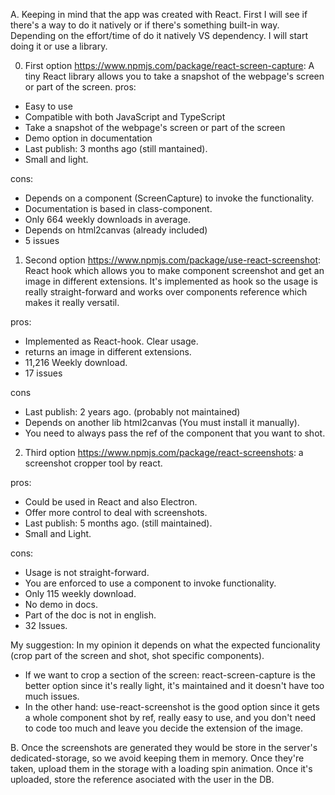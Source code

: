 A. 
Keeping in mind that the app was created with React. First I will see if there's a way to do it natively or if
there's something built-in way.
Depending on the effort/time of do it natively VS dependency. I will start doing it or use a library.

0) First option https://www.npmjs.com/package/react-screen-capture: A tiny React library allows you to take a snapshot of the webpage's screen or part of the screen.
pros: 
- Easy to use
- Compatible with both JavaScript and TypeScript
- Take a snapshot of the webpage's screen or part of the screen
- Demo option in documentation
- Last publish: 3 months ago (still mantained).
- Small and light.

cons:
- Depends on a component (ScreenCapture) to invoke the functionality.
- Documentation is based in class-component.
- Only 664 weekly downloads in average.
- Depends on html2canvas (already included)
- 5 issues

1) Second option https://www.npmjs.com/package/use-react-screenshot: React hook which allows you to make component screenshot and get an image in different extensions. 
It's implemented as hook so the usage is really straight-forward and works over components reference which makes it really versatil.

pros:
- Implemented as React-hook. Clear usage.
- returns an image in different extensions.
- 11,216 Weekly download.
- 17 issues

cons
- Last publish: 2 years ago. (probably not maintained)
- Depends on another lib html2canvas (You must install it manually).
- You need to always pass the ref of the component that you want to shot.

2) Third option https://www.npmjs.com/package/react-screenshots: a screenshot cropper tool by react.

pros:
- Could be used in React and also Electron.
- Offer more control to deal with screenshots. 
- Last publish: 5 months ago. (still maintained).
- Small and Light.

cons: 
- Usage is not straight-forward.
- You are enforced to use a component to invoke functionality.
- Only 115 weekly download.
- No demo in docs.
- Part of the doc is not in english.
- 32 Issues.

My suggestion: 
In my opinion it depends on what the expected funcionality (crop part of the screen and shot, shot specific components).
- If we want to crop a section of the screen: react-screen-capture is the better option since it's really light, it's maintained and it doesn't have too much issues. 
- In the other hand: use-react-screenshot is the good option since it gets a whole component shot by ref, really easy to use, and you don't need to code too much and
leave you decide the extension of the image.

B. 
Once the screenshots are generated they would be store in the server's dedicated-storage, so we avoid keeping them in memory. Once they're taken, upload them in the
storage with a loading spin animation. Once it's uploaded, store the reference asociated with the user in the DB.